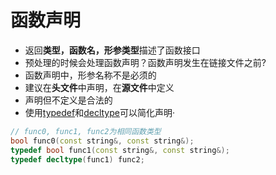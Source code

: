 #  函数声明

- 返回**类型，函数名，形参类型**描述了函数接口
- 预处理的时候会处理函数声明？函数声明发生在链接文件之前?
- 函数声明中，形参名称不是必须的
- 建议在**头文件**中声明，在**源文件**中定义
- 声明但不定义是合法的
- 使用[typedef](#typedef)和[decltype](#decltype)可以简化声明·

```c++
// func0, func1, func2为相同函数类型
bool func0(const string&, const string&);
typedef bool func1(const string&, const string&);
typedef decltype(func1) func2;
```